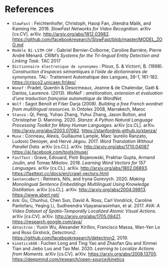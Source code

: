 # References

- `SlowFast` : 
  Feichtenhofer, Christoph, Haoqi Fan, Jitendra Malik, and Kaiming He. 2018. 
  _SlowFast Networks for Video Recognition._ 
  arXiv [cs.CV]. arXiv. http://arxiv.org/abs/1812.03982. https://github.com/facebookresearch/SlowFast/blob/master/MODEL_ZOO.md
- `Modèle Bi-LSTM-CRF` : 
  Gabriel Bernier-Colborne, Caroline Barrière, Pierre André Ménard. 
  _CRIM’s Systems for the Tri-lingual Entity Detection and Linking Task._ 
  TAC 2017 
- `Dictionnaire électronique de synonymes` : 
  Ploux, S. & Victorri, B. (1998). 
  _Construction d’espaces sémantiques à l’aide de dictionnaires de synonymes._
  TAL- Traitement Automatique des Langues, 39-1, 161-182. https://crisco2.unicaen.fr/des/
- `Wonef` : 
  Pradet, Quentin & Desormeaux, Jeanne & de Chalendar, Gaël & Danlos, Laurence. (2013). 
  _WoNeF : amélioration, extension et évaluation d'une traduction française automatique de WordNet._ 
- `Wolf` : 
  Sagot Benoît et Fišer Darja (2008). 
  _Building a free French wordnet from multilingual resources._
  In Ontolex 2008, Marrakech, Maroc
- `Stanza` : 
  Qi, Peng, Yuhao Zhang, Yuhui Zhang, Jason Bolton, and Christopher D. Manning. 2020. 
  _Stanza: A Python Natural Language Processing Toolkit for Many Human Languages._ 
  arXiv [cs.CL]. arXiv. http://arxiv.org/abs/2003.07082. https://stanfordnlp.github.io/stanza/
- `Muse` : 
  Conneau, Alexis, Guillaume Lample, Marc ’aurelio Ranzato, Ludovic Denoyer, and Hervé Jégou. 2017.
  _Word Translation Without Parallel Data._ 
  arXiv [cs.CL]. arXiv. http://arxiv.org/abs/1710.04087 https://ai.facebook.com/tools/muse/
- `FastText` : 
  Grave, Edouard, Piotr Bojanowski, Prakhar Gupta, Armand Joulin, and Tomas Mikolov. 2018. 
  _Learning Word Vectors for 157 Languages._ 
  arXiv [cs.CL]. arXiv. http://arxiv.org/abs/1802.06893. https://fasttext.cc/docs/en/crawl-vectors.html
- `SentenceBert` : 
  Reimers, Nils, and Iryna Gurevych. 2020. 
  _Making Monolingual Sentence Embeddings Multilingual Using Knowledge Distillation._
  arXiv [cs.CL]. arXiv. http://arxiv.org/abs/2004.09813. https://www.sbert.net/
- `AVA`: 
  Gu, Chunhui, Chen Sun, David A. Ross, Carl Vondrick, Caroline Pantofaru, Yeqing Li, Sudheendra Vijayanarasimhan, et al. 2017. 
  _AVA: A Video Dataset of Spatio-Temporally Localized Atomic Visual Actions._
  arXiv [cs.CV]. arXiv. http://arxiv.org/abs/1705.08421. https://research.google.com/ava/ 
- `détectron` : 
  Yuxin Wu, Alexander Kirillov, Francisco Massa, Wan-Yen Lo and Ross Girshick, 
  _Detectron2._
  https://github.com/facebookresearch/detectron2, 2019.
- `kinetics600` : 
  Fuchen Long and Ting Yao and Zhaofan Qiu and Xinmei Tian and Jiebo Luo and Tao Mei. 2020. 
  _Learning to Localize Actions from Moments._
  arXiv [cs.CV]. arXiv. https://arxiv.org/abs/2008.13705. https://deepmind.com/research/open-source/kinetics
